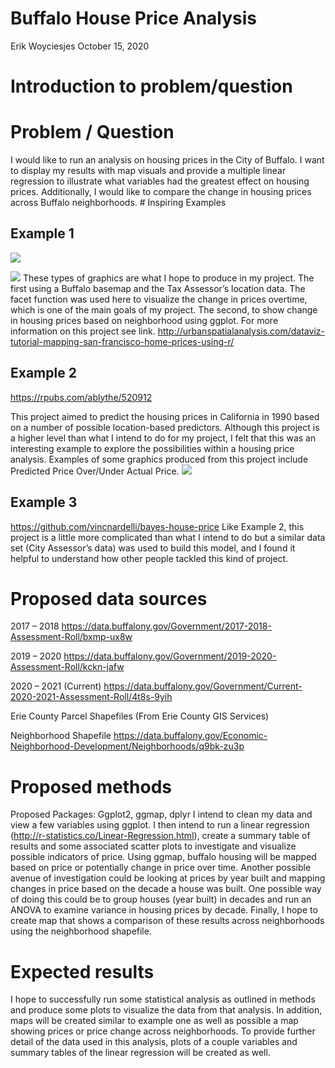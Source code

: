 Buffalo House Price Analysis
================
Erik Woyciesjes
October 15, 2020

# Introduction to problem/question

# Problem / Question

I would like to run an analysis on housing prices in the City of
Buffalo. I want to display my results with map visuals and provide a
multiple linear regression to illustrate what variables had the greatest
effect on housing prices. Additionally, I would like to compare the
change in housing prices across Buffalo neighborhoods. \# Inspiring
Examples

## Example 1

![](http://urbanspatialanalysis.com/wp-content/uploads/2017/02/plot4_point-map-e1487598425346-792x508.png)

![](http://urbanspatialanalysis.com/wp-content/uploads/2017/02/plot10_time-series-792x1056.png)
These types of graphics are what I hope to produce in my project. The
first using a Buffalo basemap and the Tax Assessor’s location data. The
facet function was used here to visualize the change in prices overtime,
which is one of the main goals of my project. The second, to show change
in housing prices based on neighborhood using ggplot. For more
information on this project see link.
<http://urbanspatialanalysis.com/dataviz-tutorial-mapping-san-francisco-home-prices-using-r/>

## Example 2

<https://rpubs.com/ablythe/520912>

This project aimed to predict the housing prices in California in 1990
based on a number of possible location-based predictors. Although this
project is a higher level than what I intend to do for my project, I
felt that this was an interesting example to explore the possibilities
within a housing price analysis. Examples of some graphics produced from
this project include Predicted Price Over/Under Actual Price.
![](/Users/erik/Desktop/Geo511%20Spatial%20Data%20Science/geo511-2020-tasks-erikwoyc/predictive%20model.png)

## Example 3

<https://github.com/vincnardelli/bayes-house-price> Like Example 2, this
project is a little more complicated than what I intend to do but a
similar data set (City Assessor’s data) was used to build this model,
and I found it helpful to understand how other people tackled this kind
of project.

# Proposed data sources

2017 – 2018
<https://data.buffalony.gov/Government/2017-2018-Assessment-Roll/bxmp-ux8w>

2019 – 2020
<https://data.buffalony.gov/Government/2019-2020-Assessment-Roll/kckn-jafw>

2020 – 2021 (Current)
<https://data.buffalony.gov/Government/Current-2020-2021-Assessment-Roll/4t8s-9yih>

Erie County Parcel Shapefiles (From Erie County GIS Services)

Neighborhood Shapefile
<https://data.buffalony.gov/Economic-Neighborhood-Development/Neighborhoods/q9bk-zu3p>

# Proposed methods

Proposed Packages: Ggplot2, ggmap, dplyr I intend to clean my data and
view a few variables using ggplot. I then intend to run a linear
regression (<http://r-statistics.co/Linear-Regression.html>), create a
summary table of results and some associated scatter plots to
investigate and visualize possible indicators of price. Using ggmap,
buffalo housing will be mapped based on price or potentially change in
price over time. Another possible avenue of investigation could be
looking at prices by year built and mapping changes in price based on
the decade a house was built. One possible way of doing this could be to
group houses (year built) in decades and run an ANOVA to examine
variance in housing prices by decade. Finally, I hope to create map that
shows a comparison of these results across neighborhoods using the
neighborhood shapefile.

# Expected results

I hope to successfully run some statistical analysis as outlined in
methods and produce some plots to visualize the data from that analysis.
In addition, maps will be created similar to example one as well as
possible a map showing prices or price change across neighborhoods. To
provide further detail of the data used in this analysis, plots of a
couple variables and summary tables of the linear regression will be
created as well.

